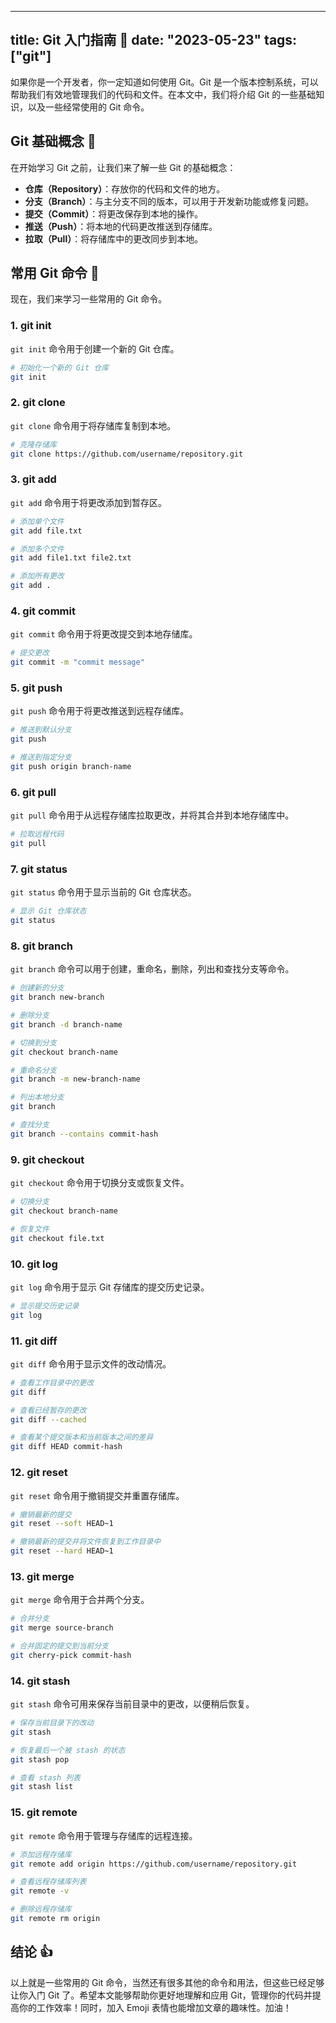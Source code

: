 
---
title:  Git 入门指南 🚀
date: "2023-05-23"
tags: ["git"]
---


如果你是一个开发者，你一定知道如何使用 Git。Git 是一个版本控制系统，可以帮助我们有效地管理我们的代码和文件。在本文中，我们将介绍 Git 的一些基础知识，以及一些经常使用的 Git 命令。

## Git 基础概念 🤔

在开始学习 Git 之前，让我们来了解一些 Git 的基础概念：

- **仓库（Repository）**：存放你的代码和文件的地方。
- **分支（Branch）**：与主分支不同的版本，可以用于开发新功能或修复问题。
- **提交（Commit）**：将更改保存到本地的操作。
- **推送（Push）**：将本地的代码更改推送到存储库。
- **拉取（Pull）**：将存储库中的更改同步到本地。

## 常用 Git 命令 🙌

现在，我们来学习一些常用的 Git 命令。

### 1. git init

`git init` 命令用于创建一个新的 Git 仓库。

```bash
# 初始化一个新的 Git 仓库
git init
```

### 2. git clone

`git clone` 命令用于将存储库复制到本地。

```bash
# 克隆存储库
git clone https://github.com/username/repository.git
```

### 3. git add

`git add` 命令用于将更改添加到暂存区。

```bash
# 添加单个文件
git add file.txt

# 添加多个文件
git add file1.txt file2.txt

# 添加所有更改
git add .
```

### 4. git commit

`git commit` 命令用于将更改提交到本地存储库。

```bash
# 提交更改
git commit -m "commit message"
```

### 5. git push

`git push` 命令用于将更改推送到远程存储库。

```bash
# 推送到默认分支
git push

# 推送到指定分支
git push origin branch-name
```

### 6. git pull

`git pull` 命令用于从远程存储库拉取更改，并将其合并到本地存储库中。

```bash
# 拉取远程代码
git pull
```

### 7. git status

`git status` 命令用于显示当前的 Git 仓库状态。

```bash
# 显示 Git 仓库状态
git status
```

### 8. git branch

`git branch` 命令可以用于创建，重命名，删除，列出和查找分支等命令。

```bash
# 创建新的分支
git branch new-branch

# 删除分支
git branch -d branch-name

# 切换到分支
git checkout branch-name

# 重命名分支
git branch -m new-branch-name

# 列出本地分支
git branch

# 查找分支
git branch --contains commit-hash
```

### 9. git checkout

`git checkout` 命令用于切换分支或恢复文件。

```bash
# 切换分支
git checkout branch-name

# 恢复文件
git checkout file.txt
```

### 10. git log

`git log` 命令用于显示 Git 存储库的提交历史记录。

```bash
# 显示提交历史记录
git log
```

### 11. git diff

`git diff` 命令用于显示文件的改动情况。

```bash
# 查看工作目录中的更改
git diff

# 查看已经暂存的更改
git diff --cached

# 查看某个提交版本和当前版本之间的差异
git diff HEAD commit-hash
```

### 12. git reset

`git reset` 命令用于撤销提交并重置存储库。

```bash
# 撤销最新的提交
git reset --soft HEAD~1

# 撤销最新的提交并将文件恢复到工作目录中
git reset --hard HEAD~1
```

### 13. git merge

`git merge` 命令用于合并两个分支。

```bash
# 合并分支
git merge source-branch

# 合并固定的提交到当前分支
git cherry-pick commit-hash
```

### 14. git stash

`git stash` 命令可用来保存当前目录中的更改，以便稍后恢复。

```bash
# 保存当前目录下的改动
git stash

# 恢复最后一个被 stash 的状态
git stash pop

# 查看 stash 列表
git stash list
```

### 15. git remote

`git remote` 命令用于管理与存储库的远程连接。

```bash
# 添加远程存储库
git remote add origin https://github.com/username/repository.git

# 查看远程存储库列表
git remote -v

# 删除远程存储库
git remote rm origin
```

## 结论 👍

以上就是一些常用的 Git 命令，当然还有很多其他的命令和用法，但这些已经足够让你入门 Git 了。希望本文能够帮助你更好地理解和应用 Git，管理你的代码并提高你的工作效率！同时，加入 Emoji 表情也能增加文章的趣味性。加油！